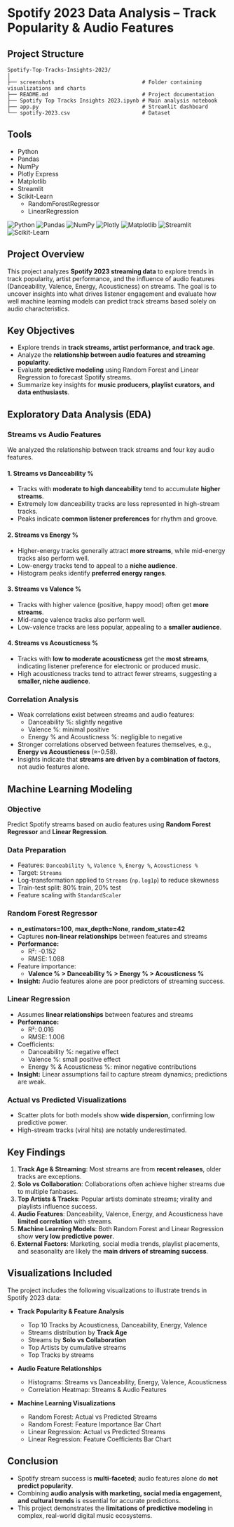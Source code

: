 # Spotify 2023 Data Analysis – Track Popularity & Audio Features

## Project Structure
```
Spotify-Top-Tracks-Insights-2023/
│
├── screenshots                            # Folder containing visualizations and charts
├── README.md                              # Project documentation
├── Spotify Top Tracks Insights 2023.ipynb # Main analysis notebook
├── app.py                                 # Streamlit dashboard 
└── spotify-2023.csv                       # Dataset
```

## Tools
- Python
- Pandas
- NumPy
- Plotly Express
- Matplotlib
- Streamlit
- Scikit-Learn
    - RandomForestRegressor
    - LinearRegression

![Python](https://img.shields.io/badge/Python-3776AB?style=for-the-badge&logo=python&logoColor=white)
![Pandas](https://img.shields.io/badge/Pandas-150458?style=for-the-badge&logo=pandas&logoColor=white)
![NumPy](https://img.shields.io/badge/NumPy-013243?style=for-the-badge&logo=numpy&logoColor=white)
![Plotly](https://img.shields.io/badge/Plotly-3F4F75?style=for-the-badge&logo=plotly&logoColor=white)
![Matplotlib](https://img.shields.io/badge/Matplotlib-11557C?style=for-the-badge&logo=matplotlib&logoColor=white)
![Streamlit](https://img.shields.io/badge/Streamlit-FF4B4B?style=for-the-badge&logo=streamlit&logoColor=white)
![Scikit-Learn](https://img.shields.io/badge/Scikit--Learn-F7931E?style=for-the-badge&logo=scikit-learn&logoColor=white)

## Project Overview
This project analyzes **Spotify 2023 streaming data** to explore trends in track popularity, artist performance, and the influence of audio features (Danceability, Valence, Energy, Acousticness) on streams. The goal is to uncover insights into what drives listener engagement and evaluate how well machine learning models can predict track streams based solely on audio characteristics.

## Key Objectives
- Explore trends in **track streams, artist performance, and track age**.  
- Analyze the **relationship between audio features and streaming popularity**.  
- Evaluate **predictive modeling** using Random Forest and Linear Regression to forecast Spotify streams.  
- Summarize key insights for **music producers, playlist curators, and data enthusiasts**.

## Exploratory Data Analysis (EDA)

### Streams vs Audio Features
We analyzed the relationship between track streams and four key audio features.

#### 1. Streams vs Danceability %
- Tracks with **moderate to high danceability** tend to accumulate **higher streams**.  
- Extremely low danceability tracks are less represented in high-stream tracks.  
- Peaks indicate **common listener preferences** for rhythm and groove.  

#### 2. Streams vs Energy %
- Higher-energy tracks generally attract **more streams**, while mid-energy tracks also perform well.  
- Low-energy tracks tend to appeal to a **niche audience**.  
- Histogram peaks identify **preferred energy ranges**.

#### 3. Streams vs Valence %
- Tracks with higher valence (positive, happy mood) often get **more streams**.  
- Mid-range valence tracks also perform well.  
- Low-valence tracks are less popular, appealing to a **smaller audience**.

#### 4. Streams vs Acousticness %
- Tracks with **low to moderate acousticness** get the **most streams**, indicating listener preference for electronic or produced music.  
- High acousticness tracks tend to attract fewer streams, suggesting a **smaller, niche audience**.

### Correlation Analysis
- Weak correlations exist between streams and audio features:  
  - Danceability %: slightly negative  
  - Valence %: minimal positive  
  - Energy % and Acousticness %: negligible to negative  
- Stronger correlations observed between features themselves, e.g., **Energy vs Acousticness** (≈-0.58).  
- Insights indicate that **streams are driven by a combination of factors**, not audio features alone.

## Machine Learning Modeling

### Objective
Predict Spotify streams based on audio features using **Random Forest Regressor** and **Linear Regression**.

### Data Preparation
- Features: `Danceability %`, `Valence %`, `Energy %`, `Acousticness %`  
- Target: `Streams`  
- Log-transformation applied to `Streams` (`np.log1p`) to reduce skewness  
- Train-test split: 80% train, 20% test  
- Feature scaling with `StandardScaler`

### Random Forest Regressor
- **n_estimators=100**, **max_depth=None**, **random_state=42**  
- Captures **non-linear relationships** between features and streams  
- **Performance:**  
  - R²: -0.152  
  - RMSE: 1.088  
- Feature importance:  
  - **Valence % > Danceability % > Energy % > Acousticness %**  
- **Insight:** Audio features alone are poor predictors of streaming success.

### Linear Regression
- Assumes **linear relationships** between features and streams  
- **Performance:**  
  - R²: 0.016  
  - RMSE: 1.006  
- Coefficients:  
  - Danceability %: negative effect  
  - Valence %: small positive effect  
  - Energy % & Acousticness %: minor negative contributions  
- **Insight:** Linear assumptions fail to capture stream dynamics; predictions are weak.

### Actual vs Predicted Visualizations
- Scatter plots for both models show **wide dispersion**, confirming low predictive power.  
- High-stream tracks (viral hits) are notably underestimated.  

## Key Findings
1. **Track Age & Streaming**: Most streams are from **recent releases**, older tracks are exceptions.  
2. **Solo vs Collaboration**: Collaborations often achieve higher streams due to multiple fanbases.  
3. **Top Artists & Tracks**: Popular artists dominate streams; virality and playlists influence success.  
4. **Audio Features**: Danceability, Valence, Energy, and Acousticness have **limited correlation** with streams.  
5. **Machine Learning Models**: Both Random Forest and Linear Regression show **very low predictive power**.  
6. **External Factors**: Marketing, social media trends, playlist placements, and seasonality are likely the **main drivers of streaming success**.

## Visualizations Included
The project includes the following visualizations to illustrate trends in Spotify 2023 data:

- **Track Popularity & Feature Analysis**
  - Top 10 Tracks by Acousticness, Danceability, Energy, Valence  
  - Streams distribution by **Track Age**  
  - Streams by **Solo vs Collaboration**  
  - Top Artists by cumulative streams  
  - Top Tracks by streams  

- **Audio Feature Relationships**
  - Histograms: Streams vs Danceability, Energy, Valence, Acousticness  
  - Correlation Heatmap: Streams & Audio Features  

- **Machine Learning Visualizations**
  - Random Forest: Actual vs Predicted Streams  
  - Random Forest: Feature Importance Bar Chart  
  - Linear Regression: Actual vs Predicted Streams  
  - Linear Regression: Feature Coefficients Bar Chart

## Conclusion
- Spotify stream success is **multi-faceted**; audio features alone do **not predict popularity**.  
- Combining **audio analysis with marketing, social media engagement, and cultural trends** is essential for accurate predictions.  
- This project demonstrates the **limitations of predictive modeling** in complex, real-world digital music ecosystems.
